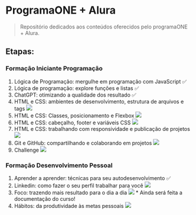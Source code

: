 # ProgramaONE + Alura
> Repositório dedicados aos conteúdos oferecidos pelo programaONE + Alura.

## Etapas: 

### Formação Iniciante Programação

1. Lógica de Programação: mergulhe em programação com JavaScript :white_check_mark:
2. Lógica de programação: explore funções e listas :white_check_mark:
3. ChatGPT: otimizando a qualidade dos resultado :white_check_mark:
4. HTML e CSS: ambientes de desenvolvimento, estrutura de arquivos e tags ![](https://geps.dev/progress/0) 
5. HTML e CSS: Classes, posicionamento e Flexbox ![](https://geps.dev/progress/0)
6. HTML e CSS: cabeçalho, footer e variáveis CSS ![](https://geps.dev/progress/0)
7. HTML e CSS: trabalhando com responsividade e publicação de projetos ![](https://geps.dev/progress/0)
8. Git e GitHub: compartilhando e colaborando em projetos ![](https://geps.dev/progress/0)
9. Challenge ![](https://geps.dev/progress/0)

### Formação Desenvolvimento Pessoal

1. Aprender a aprender: técnicas para seu autodesenvolvimento :white_check_mark:
2. Linkedin: como fazer o seu perfil trabalhar para você ![](https://geps.dev/progress/0)
3. Foco: trazendo mais resultado para o dia a dia ![](https://geps.dev/progress/45) * Ainda será feita a documentação do curso!
4. Hábitos: da produtividade às metas pessoais ![](https://geps.dev/progress/0)